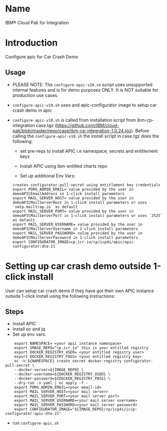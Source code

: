 # Name

IBM&reg; Cloud Pak for Integration

# Introduction

Configure apic for Car Crash Demo

## Usage

- PLEASE NOTE: The `configure-apic-v10.sh` script uses unsupported internal features and is for demo purposes ONLY. It is NOT suitable for production use cases.

- `configure-apic-v10.sh` uses and apic-configurator image to setup car crash demo in apic

- `configure-apic-v10.sh` is called from installation script from ibm-cp-integration case.tgz (https://github.com/IBM/cloud-pak/blob/master/repo/case/ibm-cp-integration-1.0.24.tgz). Before calling the `configure-apic-v10.sh` the install script in case.tgz does the following:

    - set pre-reqs to install APIC i.e namespace, secrets and entitlement keys

    - Install APIC using ibm-entitled charts repo

    - Set up additional Env Vars:
    ```
    creates configurator-pull-secret using entitlement key credentials
    export PORG_ADMIN_EMAIL= value provided by the user in demoAPICEmailAddress in 1-click install parameters
    export MAIL_SERVER_HOST= value provided by the user in demoAPICMailServerHost in 1-click install parameters or uses `smtp.mailtrap.io` as default
    export MAIL_SERVER_PORT= value provided by the user in demoAPICMailServerPort in 1-click install parameters or uses `2525` as default
    export MAIL_SERVER_USERNAME= value provided by the user in demoAPICMailServerUsername in 1-click install parameters
    export MAIL_SERVER_PASSWORD= value provided by the user in demoAPICMailServerPassword in 1-click install parameters
    export CONFIGURATOR_IMAGE=cp.icr.io/cp/icp4i/apic/apic-configurator:dte-21
    ```

# Setting up car crash demo outside 1-click install

User can setup car crash demo if they have got their own APIC instance outside 1-click install using the following instructions:

## Steps
- Install APIC
- Install oc and jq
- Set up env vars:
```
    export NAMESPACE= <your apic instance namespace>
    export IMAGE_REPO="cp.icr.io" this is your entitled registry
    export DOCKER_REGISTRY_USER= <your entitled registry user>
    export DOCKER_REGISTRY_PASS= <your entitled registry key>
    oc -n ${NAMESPACE} create secret docker-registry configurator-pull-secret \
    --docker-server=${IMAGE_REPO} \
    --docker-username=${DOCKER_REGISTRY_USER} \
    --docker-password=${DOCKER_REGISTRY_PASS} \
    --dry-run -o yaml | oc apply -f -
    export PORG_ADMIN_EMAIL=<your email-id>
    export MAIL_SERVER_HOST=<your mail server>
    export MAIL_SERVER_PORT=<your mail server port>
    export MAIL_SERVER_USERNAME=<your mail server username>
    export MAIL_SERVER_PASSWORD=<your mail server password>
    export CONFIGURATOR_IMAGE="${IMAGE_REPO}/cp/icp4i/icip-configurator:apic-dte-21"
```
- run `configure-apic.sh`
